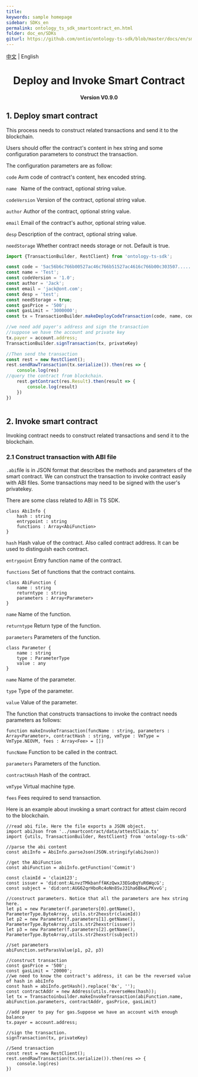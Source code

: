 ```yaml
---
title:
keywords: sample homepage
sidebar: SDKs_en
permalink: ontology_ts_sdk_smartcontract_en.html
folder: doc_en/SDKs
giturl: https://github.com/ontio/ontology-ts-sdk/blob/master/docs/en/smart_contract.md
---
```


[中文](./ontology_ts_sdk_smartcontract_zh.html) | English

<h1 align="center">Deploy and Invoke Smart Contract</h1>
<h4 align="center">Version V0.9.0 </h4>

## 1. Deploy smart contract

This process needs to construct related transactions and send it to the blockchain.

Users should offer the contract's content in hex string and some configuration parameters to construct the transaction.


The configuration parameters are as follow:

```code``` Avm code of contract's content, hex encoded string.

```name ``` Name of the contract, optional string value.

```codeVersion``` Version of the contract, optional string value.

```author``` Author of the contract, optional string value.

```email``` Email of the contract's author, optional string value.

```desp``` Description of the contract, optional string value.

```needStorage``` Whether contract needs storage or not. Default is true.

```typescript
import {TransactionBuilder, RestClient} from 'ontology-ts-sdk';

const code = '5ac56b6c766b00527ac46c766b51527ac4616c766b00c303507......';
const name = 'Test';
const codeVersion = '1.0';
const author = 'Jack';
const email = 'jack@ont.com';
const desp = 'test';
const needStorage = true;
const gasPrice = '500';
const gasLimit = '3000000';
const tx = TransactionBuilder.makeDeployCodeTransaction(code, name, codeVersion, author, email,desp,needStorage, gasPrice, gasLimit);

//we need add payer's address and sign the transaction
//suppose we have the account and private key
tx.payer = account.address;
TransactionBuilder.signTransaction(tx, privateKey)

//Then send the transaction
const rest = new RestClient();
rest.sendRawTransaction(tx.serialize()).then(res => {
	console.log(res)
//query the contract from blockchain.
	rest.getContract(res.Result).then(result => {
		console.log(result)
	})
})



```

## 2. Invoke smart contract
Invoking contract needs to construct related transactions and send it to the blockchain.

### 2.1 Construct transaction with ABI file

```.abi```file is in JSON format that describes the methods and parameters of the smart contract. We can construct the transaction to invoke contract easily with ABI files. Some transactions may need to be signed with the user's privatekey.

There are some class related to ABI in TS SDK.

```
class AbiInfo {
    hash : string
    entrypoint : string
    functions : Array<AbiFunction>
}
```

```hash``` Hash value of the contract. Also called contract address. It can be used to distinguish each contract.

```entrypoint``` Entry function name of the contract.

```functions```  Set of functions that the contract contains.

```
class AbiFunction {
    name : string
    returntype : string
    parameters : Array<Parameter>
}
```

```name``` Name of the function.

```returntype``` Return type of the function.

```parameters``` Parameters of the function.

```
class Parameter {
    name : string
    type : ParameterType
    value : any
}
```

```name``` Name of the parameter.

```type```  Type of the parameter.

```value```  Value of the parameter.

The function that constructs transactions to invoke the contract needs parameters as follows:

````
function makeInvokeTransaction(funcName : string, parameters : Array<Parameter>, contractHash : string, vmType : VmType = VmType.NEOVM, fees : Array<Fee> = [])
````

```funcName``` Function to be called in the contract.

```parameters``` Parameters of the function.

```contractHash``` Hash of the contract.

```vmType``` Virtual machine type.

```fees``` Fees required to send transaction.

Here is an example about invoking a smart contract for attest claim record to the blockchain.

```
//read abi file. Here the file exports a JSON object.
import abiJson from '../smartcontract/data/attestClaim.ts'
import {utils, TransactionBuilder, RestClient} from 'ontology-ts-sdk'

//parse the abi content
const abiInfo = AbiInfo.parseJson(JSON.stringify(abiJson))

//get the AbiFunction
const abiFunction = abiInfo.getFunction('Commit')

const claimId = 'claim123';
const issuer = 'did:ont:ALnvzTMkbanffAKzQwxJ3EGoBqYuR6WqcG';
const subject = 'did:ont:AUG62qrHboRc4oNn8SvJ31ha6BkwLPKvvG';

//construct parameters. Notice that all the parameters are hex string here.
let p1 = new Parameter(f.parameters[0].getName(), ParameterType.ByteArray, utils.str2hexstr(claimId))
let p2 = new Parameter(f.parameters[1].getName(), ParameterType.ByteArray,utils.str2hexstr(issuer))
let p3 = new Parameter(f.parameters[2].getName(), ParameterType.ByteArray,utils.str2hexstr(subject))

//set parameters
abiFunction.setParasValue(p1, p2, p3)

//construct transaction
const gasPrice = '500';
const gasLimit = '20000';
//we need to know the contract's address, it can be the reversed value of hash in abiInfo
const hash = abiInfo.getHash().replace('0x', '');
const contractAddr = new Address(utils.reverseHex(hash));
let tx = Transactoinbuilder.makeInvokeTransaction(abiFunction.name, abiFunction.parameters, contractAddr, gasPrice, gasLimit)

//add payer to pay for gas.Suppose we have an account with enough balance
tx.payer = account.address;

//sign the transaction.
signTransaction(tx, privateKey)

//Send transaction
const rest = new RestClient();
rest.sendRawTransaction(tx.serialize()).then(res => {
	console.log(res)
})

```


